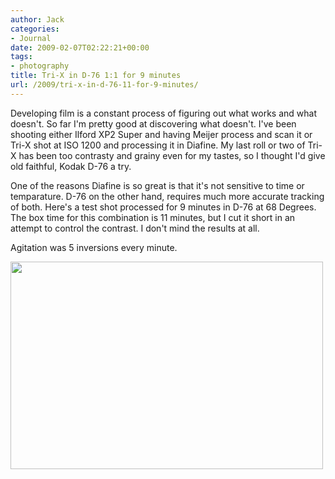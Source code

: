 ```yaml
---
author: Jack
categories:
- Journal
date: 2009-02-07T02:22:21+00:00
tags:
- photography
title: Tri-X in D-76 1:1 for 9 minutes
url: /2009/tri-x-in-d-76-11-for-9-minutes/
---
```


Developing film is a constant process of figuring out what works and what doesn't. So far I'm pretty good at discovering what doesn't. I've been shooting either Ilford XP2 Super and having Meijer process and scan it or Tri-X shot at ISO 1200 and processing it in Diafine. My last roll or two of Tri-X has been too contrasty and grainy even for my tastes, so I thought I'd give old faithful, Kodak D-76 a try.

One of the reasons Diafine is so great is that it's not sensitive to time or temparature. D-76 on the other hand, requires much more accurate tracking of both. Here's a test shot processed for 9 minutes in D-76 at 68 Degrees. The box time for this combination is 11 minutes, but I cut it short in an attempt to control the contrast. I don't mind the results at all.

Agitation was 5 inversions every minute. 

<img src="http://posterous.com/getfile/files.posterous.com/jackbaty/phHRqaR5gDzH3zKeg4USRnU0L2OaR4XTQ1lW4aL1gxOFMcysDCnVINA9s5F5/3258693751_e43bd8c772.jpg" width="500" height="332" />